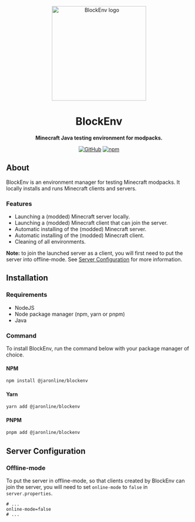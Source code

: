 <div align="center">

<a href="https://blockenv.jaronline.dev">
    <img width="256" src="https://blockenv.jaronline.dev/img/logo.svg" alt="BlockEnv logo">
</a>

# BlockEnv

**Minecraft Java testing environment for modpacks.**

[![GitHub](https://img.shields.io/github/license/jaronline/blockenv)](https://github.com/jaronline/blockenv/blob/main/LICENSE)
[![npm](https://img.shields.io/npm/v/@jaronline/blockenv?color=crimson&logo=npm&style=flat-square)](https://www.npmjs.com/package/@jaronline/blockenv)

</div>

## About

BlockEnv is an environment manager for testing Minecraft modpacks. It locally installs and runs Minecraft clients and servers.

### Features

- Launching a (modded) Minecraft server locally.
- Launching a (modded) Minecraft client that can join the server.
- Automatic installing of the (modded) Minecraft server.
- Automatic installing of the (modded) Minecraft client.
- Cleaning of all environments.

**Note:** to join the launched server as a client, you will first need to put the server into offline-mode. See [Server Configuration](#server-configuration) for more information.

## Installation

### Requirements

- NodeJS
- Node package manager (npm, yarn or pnpm)
- Java

### Command

To install BlockEnv, run the command below with your package manager of choice.

#### NPM

```bash
npm install @jaronline/blockenv
```

#### Yarn

```bash
yarn add @jaronline/blockenv
```

#### PNPM

```bash
pnpm add @jaronline/blockenv
```

## Server Configuration

### Offline-mode

To put the server in offline-mode, so that clients created by BlockEnv can join the server, you will need to set `online-mode` to `false` in `server.properties`.

```properties
# ...
online-mode=false
# ...
```

